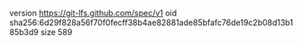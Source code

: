 version https://git-lfs.github.com/spec/v1
oid sha256:6d29f828a56f70f0fecff38b4ae82881ade85bfafc76de19c2b08d13b185b3d9
size 589
